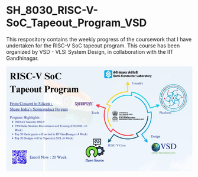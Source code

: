 # SH_8030_RISC-V-SoC_Tapeout_Program_VSD

This respository contains the weekly progress of the coursework that I have undertaken for the RISC-V SoC tapeout program. This course has been organized by VSD - VLSI System Design, in collaboration with the IIT Gandhinagar.

![Course](https://github.com/HARIPRASATH-S-8030/SH_8030_RISC-V-SoC_Tapeout_Program_VSD/blob/8fea8f9e88eb2cf103e611a4fa0d5da6be207f14/Pictures/Course_prgm.jpg)
